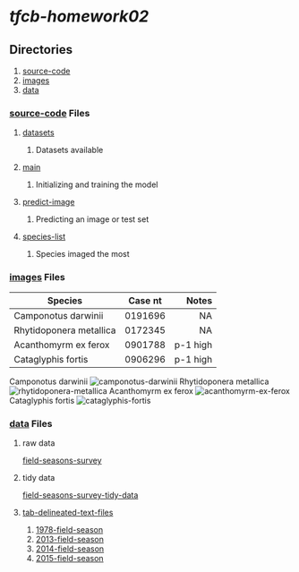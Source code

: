 # *tfcb-homework02*
## Directories
1. [source-code](../main/source-code)
2. [images](../main/images)
3. [data](../main/data)
### [source-code](../main/source-code) Files
1. [datasets](../main/source-code/2020-10-18_dataset_01.py)

   1. Datasets available
   
2. [main](../main/source-code/2020-10-18_main_01.py)

   1. Initializing and training the model
   
3. [predict-image](../main/source-code/2020-10-18_predict-image_01.py)

   1. Predicting an image or test set
   
4. [species-list](../main/source-code/2020-10-18_species-list_01.py)

   1. Species imaged the most
   
### [images](../main/images) Files
|        Species        | Case nt |   Notes  |
|-----------------------|:-------:|---------:|
|  Camponotus darwinii  | 0191696 |    NA    |
|Rhytidoponera metallica| 0172345 |    NA    |
|  Acanthomyrm ex ferox | 0901788 | p-1 high |
|   Cataglyphis fortis  | 0906296 | p-1 high |

Camponotus darwinii ![camponotus-darwinii](../main/images/2020-10-18_camponotus-darwinii_casent-0191696_01.jpg "Camponotus darwinii")
Rhytidoponera metallica ![rhytidoponera-metallica](../main/images/2020-10-18_rhytidoponera-metallica_casent-0172345_01.jpg "Rhytidoponera metallica")
Acanthomyrm ex ferox ![acanthomyrm-ex-ferox](../main/images/2020-10-18_acanthomyrm-ex-ferox_casent-0901788-p-1-high_01.jpg "Acanthomyrm ex ferox")
Cataglyphis fortis ![cataglyphis-fortis](../main/images/2020-10-18_cataglyphis-fortis_casent-0906296-p-1-high_01.jpg "Cataglyphis fortis")

### [data](../main/data) Files
1. raw data
 
   [field-seasons-survey](../main/data/2020-10-18_field-seasons_survey-data-01.xlsx)
   
2. tidy data

   [field-seasons-survey-tidy-data](../main/data/2020-10-19_field-seasons_survey-tidy-data-01.xlsx)
   
3. [tab-delineated-text-files](../main/data/tab-delineated-text-files)
   1. [1978-field-season](../main/data/tab-delineated-text-files/2020-10-19_1978-field-season_survey-tidy-data-01.txt)
   2. [2013-field-season](../main/data/tab-delineated-text-files/2020-10-19_2013-field-season_survey-tidy-data-01.txt)
   3. [2014-field-season](../main/data/tab-delineated-text-files/2020-10-19_2014-field-season_survey-tidy-data-01.txt)
   4. [2015-field-season](../main/data/tab-delineated-text-files/2020-10-19_2015-field-season_survey-tidy-data-01.txt)
